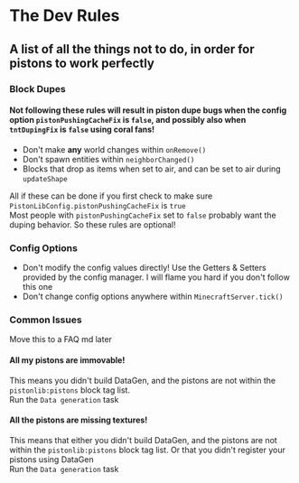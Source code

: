 # The Dev Rules
## A list of all the things not to do, in order for pistons to work perfectly

### Block Dupes
#### Not following these rules will result in piston dupe bugs when the config option `pistonPushingCacheFix` is `false`, and possibly also when `tntDupingFix` is `false` using coral fans!
- Don't make **any** world changes within `onRemove()`
- Don't spawn entities within `neighborChanged()`
- Blocks that drop as items when set to air, and can be set to air during `updateShape`  

All if these can be done if you first check to make sure `PistonLibConfig.pistonPushingCacheFix` is `true`  
Most people with `pistonPushingCacheFix` set to `false` probably want the duping behavior. So these rules are optional!

### Config Options
- Don't modify the config values directly! Use the Getters & Setters provided by the config manager. I will flame you hard if you don't follow this one
- Don't change config options anywhere within `MinecraftServer.tick()`

### Common Issues
Move this to a FAQ md later

#### All my pistons are immovable!
This means you didn't build DataGen, and the pistons are not within the `pistonlib:pistons` block tag list.  
Run the `Data generation` task

#### All the pistons are missing textures!
This means that either you didn't build DataGen, and the pistons are not within the `pistonlib:pistons` block tag list.
Or that you didn't register your pistons using DataGen  
Run the `Data generation` task